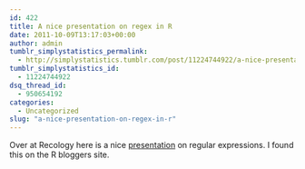```yaml
---
id: 422
title: A nice presentation on regex in R
date: 2011-10-09T13:17:03+00:00
author: admin
tumblr_simplystatistics_permalink:
  - http://simplystatistics.tumblr.com/post/11224744922/a-nice-presentation-on-regex-in-r
tumblr_simplystatistics_id:
  - 11224744922
dsq_thread_id:
  - 950654192
categories:
  - Uncategorized
slug: "a-nice-presentation-on-regex-in-r"
---
```

Over at Recology here is a nice <a href="http://r-ecology.blogspot.com/2011/10/r-tutorial-on-regular-expressions-regex.html" target="_blank">presentation</a> on regular expressions. I found this on the R bloggers site. 
